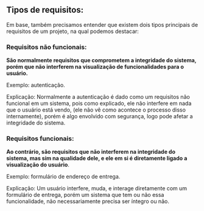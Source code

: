 ## Tipos de requisitos:

Em base, também precisamos entender que existem dois tipos principais de requisitos de um projeto, na qual podemos destacar:

### Requisitos não funcionais:

**São normalmente requisitos que comprometem a integridade do sistema, porém que não interferem na visualização de funcionalidades para o usuário.**

Exemplo: autenticação.

Explicação: Normalmente a autenticação é dado como um requisitos não funcional em um sistema, pois como explicado, ele não interfere em nada que o usuário está vendo, (ele não vê como acontece o processo disso internamente), porém é algo envolvido com segurança, logo pode afetar a integridade do sistema.

### Requisitos funcionais:

**Ao contrário, são requisitos que não interferem na integridade do sistema, mas sim na qualidade dele, e ele em si é diretamente ligado a visualização do usuário**.

Exemplo: formulário de endereço de entrega.

Explicação: Um usuário interfere, muda, e interage diretamente com um formulário de entrega, porém um sistema que tem ou não essa funcionalidade, não necessariamente precisa ser íntegro ou não.
